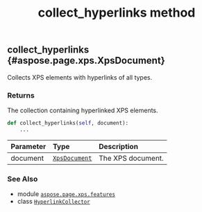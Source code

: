 ﻿---
title: collect_hyperlinks method
second_title: Aspose.Page for Python via .NET API References
description: 
type: docs
weight: 20
url: /python-net/aspose.page.xps.features/hyperlinkcollector/collect_hyperlinks/
is_root: false
---

## collect_hyperlinks {#aspose.page.xps.XpsDocument}

Collects XPS elements with hyperlinks of all types.


### Returns 


The collection containing hyperlinked XPS elements.


```python
def collect_hyperlinks(self, document):
    ...
```


| Parameter | Type | Description |
| :- | :- | :- |
| document | [`XpsDocument`](/page/python-net/aspose.page.xps/xpsdocument) | The XPS document. |



### See Also
* module [`aspose.page.xps.features`](../../)
* class [`HyperlinkCollector`](/page/python-net/aspose.page.xps.features/hyperlinkcollector)

